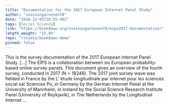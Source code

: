 ```yaml
---
title: "Documentation for the 2017 European Internet Panel Study"
author: "sveinungarnesen78"
date: "2018-12-05T10:55:49Z"
tags: [Social Science]
link: "https://bookdown.org/sveinungarnesen78/eips2017-documentation/"
length_weight: "15.9%"
repo: "rstudio/bookdown-demo"
pinned: false
---
```


This is the survey documentation of the 2017 European Internet Panel Study. [...] The EIPS is a collaboration between six European probability-based online survey panels. This document gives an overview of the fourth survey, conducted in 2017 (N = 18249). The 2017 joint survey wave was fielded in France by the L’ ́etude longitudinale par internet pour les sciences social sat Sciences Po, in Germany by the German Internet Panel at the University of Mannheim, in Iceland by the Social Science Research Institute Panel (University of Reykjavik), in The Netherlands by the Longitudinal Internet ...
